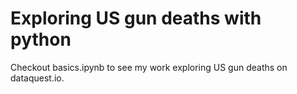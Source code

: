 # Exploring US gun deaths with python
Checkout basics.ipynb to see my work exploring US gun deaths on dataquest.io.
